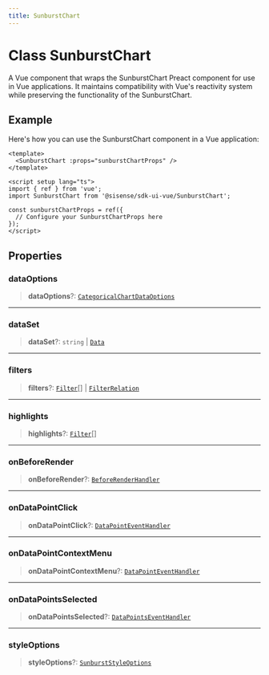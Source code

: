 ```yaml
---
title: SunburstChart
---
```


# Class SunburstChart

A Vue component that wraps the SunburstChart Preact component for use in Vue applications.
It maintains compatibility with Vue's reactivity system while preserving the functionality of the SunburstChart.

## Example

Here's how you can use the SunburstChart component in a Vue application:
```vue
<template>
  <SunburstChart :props="sunburstChartProps" />
</template>

<script setup lang="ts">
import { ref } from 'vue';
import SunburstChart from '@sisense/sdk-ui-vue/SunburstChart';

const sunburstChartProps = ref({
  // Configure your SunburstChartProps here
});
</script>
```

## Properties

### dataOptions

> **dataOptions**?: [`CategoricalChartDataOptions`](../../sdk-ui/interfaces/interface.CategoricalChartDataOptions.md)

***

### dataSet

> **dataSet**?: `string` \| [`Data`](../../sdk-data/interfaces/interface.Data.md)

***

### filters

> **filters**?: [`Filter`](../../sdk-data/interfaces/interface.Filter.md)[] \| [`FilterRelation`](../../sdk-data/interfaces/interface.FilterRelation.md)

***

### highlights

> **highlights**?: [`Filter`](../../sdk-data/interfaces/interface.Filter.md)[]

***

### onBeforeRender

> **onBeforeRender**?: [`BeforeRenderHandler`](../../sdk-ui/type-aliases/type-alias.BeforeRenderHandler.md)

***

### onDataPointClick

> **onDataPointClick**?: [`DataPointEventHandler`](../../sdk-ui/type-aliases/type-alias.DataPointEventHandler.md)

***

### onDataPointContextMenu

> **onDataPointContextMenu**?: [`DataPointEventHandler`](../../sdk-ui/type-aliases/type-alias.DataPointEventHandler.md)

***

### onDataPointsSelected

> **onDataPointsSelected**?: [`DataPointsEventHandler`](../../sdk-ui/type-aliases/type-alias.DataPointsEventHandler.md)

***

### styleOptions

> **styleOptions**?: [`SunburstStyleOptions`](../../sdk-ui/interfaces/interface.SunburstStyleOptions.md)
